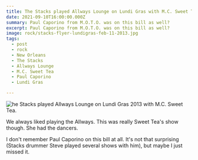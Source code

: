 ```yaml
---
title: The Stacks played Allways Lounge on Lundi Gras with M.C. Sweet Tea.
date: 2021-09-10T16:00:00.000Z
summary: Paul Caporino from M.O.T.O. was on this bill as well?
excerpt: Paul Caporino from M.O.T.O. was on this bill as well?
image: rock/stacks-flyer-lundigras-feb-11-2013.jpg
tags:
  - post
  - rock
  - New Orleans
  - The Stacks
  - Allways Lounge
  - M.C. Sweet Tea
  - Paul Caporino
  - Lundi Gras

---
```


![he Stacks played Allways Lounge on Lundi Gras 2013 with M.C. Sweet Tea.](/static/img/rock/stacks-flyer-lundigras-feb-11-2013.jpg)

We always liked playing the Allways. This was really Sweet Tea's show though. She had the dancers.

I don't remember Paul Caporino on this bill at all. It's not that surprising (Stacks drummer Steve played several shows with him), but maybe I just missed it.

